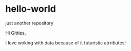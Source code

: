 # hello-world
just another repository


Hi Gitties,

I love woking with data because of it futuristic atrributes!
